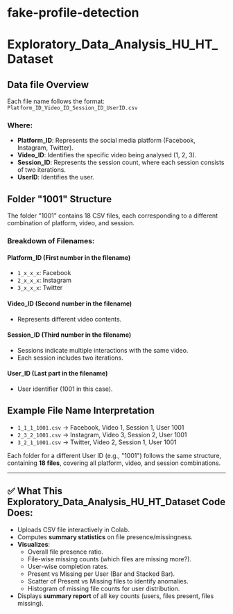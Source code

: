 
# fake-profile-detection

# Exploratory_Data_Analysis_HU_HT_Dataset

## Data file Overview

Each file name follows the format: `Platform_ID_Video_ID_Session_ID_UserID.csv`

### Where:
- **Platform_ID**: Represents the social media platform (Facebook, Instagram, Twitter).
- **Video_ID**: Identifies the specific video being analysed (1, 2, 3).
- **Session_ID**: Represents the session count, where each session consists of two iterations.
- **UserID**: Identifies the user.

## Folder "1001" Structure

The folder "1001" contains 18 CSV files, each corresponding to a different combination of platform, video, and session.

### Breakdown of Filenames:

#### Platform_ID (First number in the filename)
- `1_x_x_x`: Facebook
- `2_x_x_x`: Instagram
- `3_x_x_x`: Twitter

#### Video_ID (Second number in the filename)
- Represents different video contents.

#### Session_ID (Third number in the filename)
- Sessions indicate multiple interactions with the same video.
- Each session includes two iterations.

#### User_ID (Last part in the filename)
- User identifier (1001 in this case).

## Example File Name Interpretation

- `1_1_1_1001.csv` → Facebook, Video 1, Session 1, User 1001
- `2_3_2_1001.csv` → Instagram, Video 3, Session 2, User 1001
- `3_2_1_1001.csv` → Twitter, Video 2, Session 1, User 1001

Each folder for a different User ID (e.g., "1001") follows the same structure, containing **18 files**, covering all platform, video, and session combinations.

---

## ✅ What This Exploratory_Data_Analysis_HU_HT_Dataset Code Does:

- Uploads CSV file interactively in Colab.
- Computes **summary statistics** on file presence/missingness.
- **Visualizes**:
  - Overall file presence ratio.
  - File-wise missing counts (which files are missing more?).
  - User-wise completion rates.
  - Present vs Missing per User (Bar and Stacked Bar).
  - Scatter of Present vs Missing files to identify anomalies.
  - Histogram of missing file counts for user distribution.
- Displays **summary report** of all key counts (users, files present, files missing).
